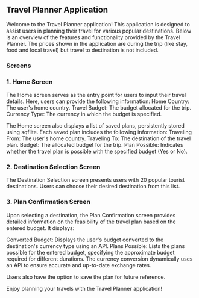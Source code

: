 ## Travel Planner Application
Welcome to the Travel Planner application! This application is designed to assist users in planning their travel for various popular destinations. Below is an overview of the features and functionality provided by the Travel Planner. The prices shown in the application are during the trip (like stay, food and local travel) but travel to destination is not included.

### Screens
### 1. Home Screen
The Home screen serves as the entry point for users to input their travel details. Here, users can provide the following information:
Home Country: The user's home country.
Travel Budget: The budget allocated for the trip.
Currency Type: The currency in which the budget is specified.

The Home screen also displays a list of saved plans, persistently stored using sqflite. Each saved plan includes the following information:
Traveling From: The user's home country.
Traveling To: The destination of the travel plan.
Budget: The allocated budget for the trip.
Plan Possible: Indicates whether the travel plan is possible with the specified budget (Yes or No).

### 2. Destination Selection Screen
The Destination Selection screen presents users with 20 popular tourist destinations. Users can choose their desired destination from this list.

### 3. Plan Confirmation Screen
Upon selecting a destination, the Plan Confirmation screen provides detailed information on the feasibility of the travel plan based on the entered budget. It displays:

Converted Budget: Displays the user's budget converted to the destination's currency type using an API.
Plans Possible: Lists the plans possible for the entered budget, specifying the approximate budget required for different durations.
The currency conversion dynamically uses an API to ensure accurate and up-to-date exchange rates.

Users also have the option to save the plan for future reference.

Enjoy planning your travels with the Travel Planner application!
